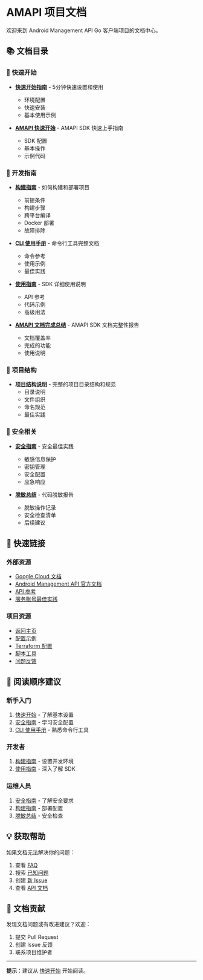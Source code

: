# AMAPI 项目文档

欢迎来到 Android Management API Go 客户端项目的文档中心。

## 📚 文档目录

### 🚀 快速开始

- **[快速开始指南](QUICKSTART.md)** - 5分钟快速设置和使用
  - 环境配置
  - 快速安装
  - 基本使用示例

- **[AMAPI 快速开始](AMAPI_快速开始.md)** - AMAPI SDK 快速上手指南
  - SDK 配置
  - 基本操作
  - 示例代码

### 🔨 开发指南

- **[构建指南](BUILD_GUIDE.md)** - 如何构建和部署项目
  - 前提条件
  - 构建步骤
  - 跨平台编译
  - Docker 部署
  - 故障排除

- **[CLI 使用手册](CLI_USAGE.md)** - 命令行工具完整文档
  - 命令参考
  - 使用示例
  - 最佳实践

- **[使用指南](USAGE_GUIDE.md)** - SDK 详细使用说明
  - API 参考
  - 代码示例
  - 高级用法

- **[AMAPI 文档完成总结](AMAPI_文档完成总结.md)** - AMAPI SDK 文档完整性报告
  - 文档覆盖率
  - 完成的功能
  - 使用说明

### 📁 项目结构

- **[项目结构说明](PROJECT_STRUCTURE.md)** - 完整的项目目录结构和规范
  - 目录说明
  - 文件组织
  - 命名规范
  - 最佳实践

### 🔐 安全相关

- **[安全指南](SECURITY.md)** - 安全最佳实践
  - 敏感信息保护
  - 密钥管理
  - 安全配置
  - 应急响应

- **[脱敏总结](DESENSITIZATION_SUMMARY.md)** - 代码脱敏报告
  - 脱敏操作记录
  - 安全检查清单
  - 后续建议

## 🔗 快速链接

### 外部资源

- [Google Cloud 文档](https://cloud.google.com/docs)
- [Android Management API 官方文档](https://developers.google.com/android/management)
- [API 参考](https://developers.google.com/android/management/reference/rest)
- [服务账号最佳实践](https://cloud.google.com/iam/docs/best-practices-service-accounts)

### 项目资源

- [返回主页](../README.md)
- [配置示例](../config.yaml.example)
- [Terraform 配置](../terraform/README.md)
- [脚本工具](../scripts/README.md)
- [问题反馈](https://github.com/hlxwell/android-api-demo/issues)

## 📖 阅读顺序建议

### 新手入门

1. [快速开始](QUICKSTART.md) - 了解基本设置
2. [安全指南](SECURITY.md) - 学习安全配置
3. [CLI 使用手册](CLI_USAGE.md) - 熟悉命令行工具

### 开发者

1. [构建指南](BUILD_GUIDE.md) - 设置开发环境
2. [使用指南](USAGE_GUIDE.md) - 深入了解 SDK

### 运维人员

1. [安全指南](SECURITY.md) - 了解安全要求
2. [构建指南](BUILD_GUIDE.md) - 部署配置
3. [脱敏总结](DESENSITIZATION_SUMMARY.md) - 安全检查

## 💡 获取帮助

如果文档无法解决你的问题：

1. 查看 [FAQ](CLI_USAGE.md#常见问题)
2. 搜索 [已知问题](https://github.com/hlxwell/android-api-demo/issues)
3. 创建 [新 Issue](https://github.com/hlxwell/android-api-demo/issues/new)
4. 查看 [API 文档](https://developers.google.com/android/management)

## 📝 文档贡献

发现文档问题或有改进建议？欢迎：

1. 提交 Pull Request
2. 创建 Issue 反馈
3. 联系项目维护者

---

**提示**：建议从 [快速开始](QUICKSTART.md) 开始阅读。

